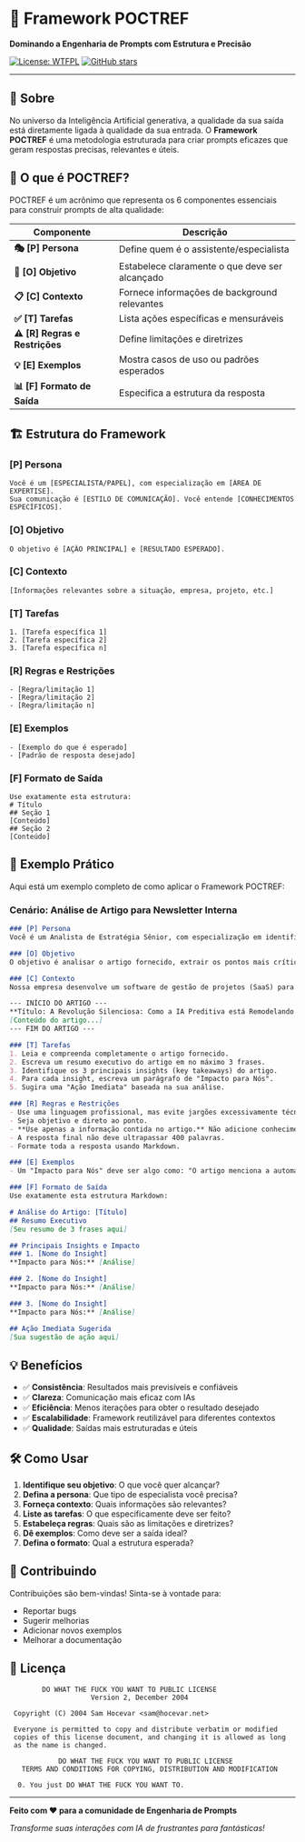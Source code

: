 # 🎯 Framework POCTREF

**Dominando a Engenharia de Prompts com Estrutura e Precisão**

[![License: WTFPL](https://img.shields.io/badge/License-WTFPL-brightgreen.svg)](http://www.wtfpl.net/about/)
[![GitHub stars](https://img.shields.io/github/stars/ecodelearn/POCTREF.svg?style=social&label=Star)](https://github.com/ecodelearn/POCTREF)

---

## 📝 Sobre

No universo da Inteligência Artificial generativa, a qualidade da sua saída está diretamente ligada à qualidade da sua entrada. O **Framework POCTREF** é uma metodologia estruturada para criar prompts eficazes que geram respostas precisas, relevantes e úteis.

## 🚀 O que é POCTREF?

POCTREF é um acrônimo que representa os 6 componentes essenciais para construir prompts de alta qualidade:

| Componente | Descrição |
|------------|-----------|
| **🎭 [P] Persona** | Define quem é o assistente/especialista |
| **🎯 [O] Objetivo** | Estabelece claramente o que deve ser alcançado |
| **📋 [C] Contexto** | Fornece informações de background relevantes |
| **✅ [T] Tarefas** | Lista ações específicas e mensuráveis |
| **⚠️ [R] Regras e Restrições** | Define limitações e diretrizes |
| **💡 [E] Exemplos** | Mostra casos de uso ou padrões esperados |
| **📊 [F] Formato de Saída** | Especifica a estrutura da resposta |

## 🏗️ Estrutura do Framework

### [P] Persona
```
Você é um [ESPECIALISTA/PAPEL], com especialização em [ÁREA DE EXPERTISE]. 
Sua comunicação é [ESTILO DE COMUNICAÇÃO]. Você entende [CONHECIMENTOS ESPECÍFICOS].
```

### [O] Objetivo
```
O objetivo é [AÇÃO PRINCIPAL] e [RESULTADO ESPERADO].
```

### [C] Contexto
```
[Informações relevantes sobre a situação, empresa, projeto, etc.]
```

### [T] Tarefas
```
1. [Tarefa específica 1]
2. [Tarefa específica 2]
3. [Tarefa específica n]
```

### [R] Regras e Restrições
```
- [Regra/limitação 1]
- [Regra/limitação 2]
- [Regra/limitação n]
```

### [E] Exemplos
```
- [Exemplo do que é esperado]
- [Padrão de resposta desejado]
```

### [F] Formato de Saída
```
Use exatamente esta estrutura:
# Título
## Seção 1
[Conteúdo]
## Seção 2
[Conteúdo]
```

## 🎯 Exemplo Prático

Aqui está um exemplo completo de como aplicar o Framework POCTREF:

### Cenário: Análise de Artigo para Newsletter Interna

```markdown
### [P] Persona
Você é um Analista de Estratégia Sênior, com especialização em identificar insights acionáveis para equipes de produto. Sua comunicação é clara, concisa e focada em negócios. Você entende profundamente as dinâmicas do mercado SaaS e gestão de projetos.

### [O] Objetivo
O objetivo é analisar o artigo fornecido, extrair os pontos mais críticos para nossa equipe de produto e apresentá-los de forma clara e digerível para uma newsletter interna.

### [C] Contexto
Nossa empresa desenvolve um software de gestão de projetos (SaaS) para pequenas e médias empresas. O foco principal do nosso produto é melhorar a colaboração e a eficiência das equipes. Estamos sempre buscando tendências que possam influenciar nosso roadmap.

--- INÍCIO DO ARTIGO ---
**Título: A Revolução Silenciosa: Como a IA Preditiva está Remodelando a Gestão de Projetos**
[Conteúdo do artigo...]
--- FIM DO ARTIGO ---

### [T] Tarefas
1. Leia e compreenda completamente o artigo fornecido.
2. Escreva um resumo executivo do artigo em no máximo 3 frases.
3. Identifique os 3 principais insights (key takeaways) do artigo.
4. Para cada insight, escreva um parágrafo de "Impacto para Nós".
5. Sugira uma "Ação Imediata" baseada na sua análise.

### [R] Regras e Restrições
- Use uma linguagem profissional, mas evite jargões excessivamente técnicos.
- Seja objetivo e direto ao ponto.
- **Use apenas a informação contida no artigo.** Não adicione conhecimento externo.
- A resposta final não deve ultrapassar 400 palavras.
- Formate toda a resposta usando Markdown.

### [E] Exemplos
- Um "Impacto para Nós" deve ser algo como: "O artigo menciona a automação de relatórios. Para nós, isso significa que podemos explorar a criação de um dashboard automatizado..."

### [F] Formato de Saída
Use exatamente esta estrutura Markdown:

# Análise do Artigo: [Título]
## Resumo Executivo
[Seu resumo de 3 frases aqui]

## Principais Insights e Impacto
### 1. [Nome do Insight]
**Impacto para Nós:** [Análise]

### 2. [Nome do Insight]
**Impacto para Nós:** [Análise]

### 3. [Nome do Insight]
**Impacto para Nós:** [Análise]

## Ação Imediata Sugerida
[Sua sugestão de ação aqui]
```

## 💡 Benefícios

- ✅ **Consistência**: Resultados mais previsíveis e confiáveis
- ✅ **Clareza**: Comunicação mais eficaz com IAs
- ✅ **Eficiência**: Menos iterações para obter o resultado desejado
- ✅ **Escalabilidade**: Framework reutilizável para diferentes contextos
- ✅ **Qualidade**: Saídas mais estruturadas e úteis

## 🛠️ Como Usar

1. **Identifique seu objetivo**: O que você quer alcançar?
2. **Defina a persona**: Que tipo de especialista você precisa?
3. **Forneça contexto**: Quais informações são relevantes?
4. **Liste as tarefas**: O que especificamente deve ser feito?
5. **Estabeleça regras**: Quais são as limitações e diretrizes?
6. **Dê exemplos**: Como deve ser a saída ideal?
7. **Defina o formato**: Qual a estrutura esperada?

## 🤝 Contribuindo

Contribuições são bem-vindas! Sinta-se à vontade para:

- Reportar bugs
- Sugerir melhorias
- Adicionar novos exemplos
- Melhorar a documentação

## 📄 Licença

```
        DO WHAT THE FUCK YOU WANT TO PUBLIC LICENSE 
                    Version 2, December 2004 

 Copyright (C) 2004 Sam Hocevar <sam@hocevar.net> 

 Everyone is permitted to copy and distribute verbatim or modified 
 copies of this license document, and changing it is allowed as long 
 as the name is changed. 

            DO WHAT THE FUCK YOU WANT TO PUBLIC LICENSE 
   TERMS AND CONDITIONS FOR COPYING, DISTRIBUTION AND MODIFICATION 

  0. You just DO WHAT THE FUCK YOU WANT TO.
```

---

**Feito com ❤️ para a comunidade de Engenharia de Prompts**

*Transforme suas interações com IA de frustrantes para fantásticas!*
